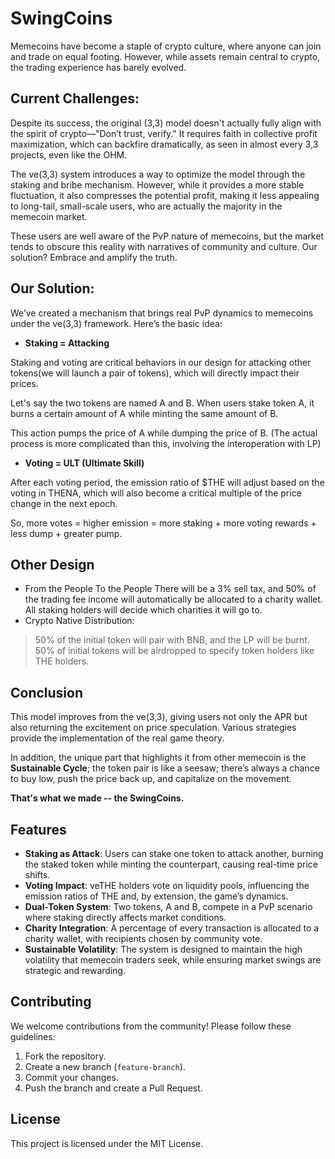 # SwingCoins

Memecoins have become a staple of crypto culture, where anyone can join and trade on equal footing. However, while assets remain central to crypto, the trading experience has barely evolved.

## Current Challenges:

Despite its success, the original (3,3) model doesn't actually fully align with the spirit of crypto—"Don’t trust, verify." It requires faith in collective profit maximization, which can backfire dramatically, as seen in almost every 3,3 projects, even like the OHM.

The ve(3,3) system introduces a way to optimize the model through the staking and bribe mechanism. However, while it provides a more stable fluctuation, it also compresses the potential profit, making it less appealing to long-tail, small-scale users, who are actually the majority in the memecoin market.

These users are well aware of the PvP nature of memecoins, but the market tends to obscure this reality with narratives of community and culture. Our solution? Embrace and amplify the truth.

## Our Solution:

We’ve created a mechanism that brings real PvP dynamics to memecoins under the ve(3,3) framework. Here’s the basic idea:

- **Staking = Attacking**

Staking and voting are critical behaviors in our design for attacking other tokens(we will launch a pair of tokens), which will directly impact their prices.

Let's say the two tokens are named A and B. When users stake token A, it burns a certain amount of A while minting the same amount of B.

This action pumps the price of A while dumping the price of B. (The actual process is more complicated than this, involving the interoperation with LP)

- **Voting = ULT (Ultimate Skill)**

After each voting period, the emission ratio of $THE will adjust based on the voting in THENA, which will also become a critical multiple of the price change in the next epoch.

So, more votes = higher emission = more staking + more voting rewards + less dump + greater pump.

## Other Design

- From the People To the People
There will be a 3% sell tax, and 50% of the trading fee income will automatically be allocated to a charity wallet. All staking holders will decide which charities it will go to.
- Crypto Native Distribution:

> 50% of the initial token will pair with BNB, and the LP will be burnt.
> 50% of initial tokens will be airdropped to specify token holders like THE holders.

## Conclusion

This model improves from the ve(3,3), giving users not only the APR but also returning the excitement on price speculation. Various strategies provide the implementation of the real game theory.

In addition, the unique part that highlights it from other memecoin is the **Sustainable Cycle**; the token pair is like a seesaw; there’s always a chance to buy low, push the price back up, and capitalize on the movement.

**That's what we made -- the SwingCoins.**

## **Features**

- **Staking as Attack**: Users can stake one token to attack another, burning the staked token while minting the counterpart, causing real-time price shifts.
- **Voting Impact**: veTHE holders vote on liquidity pools, influencing the emission ratios of THE and, by extension, the game’s dynamics.
- **Dual-Token System**: Two tokens, A and B, compete in a PvP scenario where staking directly affects market conditions.
- **Charity Integration**: A percentage of every transaction is allocated to a charity wallet, with recipients chosen by community vote.
- **Sustainable Volatility**: The system is designed to maintain the high volatility that memecoin traders seek, while ensuring market swings are strategic and rewarding.

## **Contributing**

We welcome contributions from the community! Please follow these guidelines:

1. Fork the repository.
2. Create a new branch (`feature-branch`).
3. Commit your changes.
4. Push the branch and create a Pull Request.

## **License**

This project is licensed under the MIT License.
